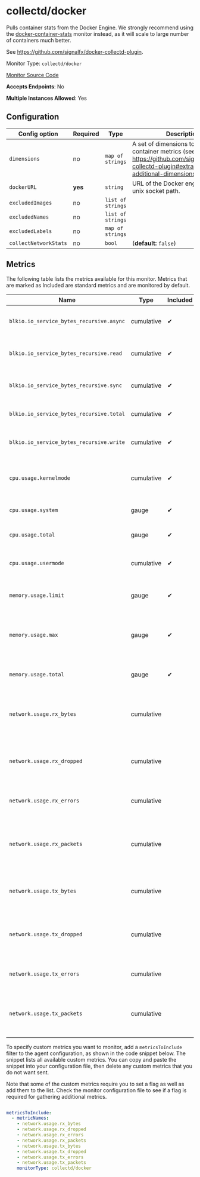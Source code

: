 <!--- GENERATED BY gomplate from scripts/docs/monitor-page.md.tmpl --->

# collectd/docker

Pulls container stats from the Docker Engine.  We
strongly recommend using the
[docker-container-stats](./docker-container-stats.md) monitor instead, as it
will scale to large number of containers much better.

See https://github.com/signalfx/docker-collectd-plugin.


Monitor Type: `collectd/docker`

[Monitor Source Code](https://github.com/signalfx/signalfx-agent/tree/master/internal/monitors/collectd/docker)

**Accepts Endpoints**: No

**Multiple Instances Allowed**: Yes

## Configuration

| Config option | Required | Type | Description |
| --- | --- | --- | --- |
| `dimensions` | no | `map of strings` | A set of dimensions to add to container metrics (see https://github.com/signalfx/docker-collectd-plugin#extracting-additional-dimensions). |
| `dockerURL` | **yes** | `string` | URL of the Docker engine, can be a unix socket path. |
| `excludedImages` | no | `list of strings` |  |
| `excludedNames` | no | `list of strings` |  |
| `excludedLabels` | no | `map of strings` |  |
| `collectNetworkStats` | no | `bool` |  (**default:** `false`) |




## Metrics

The following table lists the metrics available for this monitor. Metrics that are marked as Included are standard metrics and are monitored by default.

| Name | Type | Included | Description |
| ---  | ---  | ---    | ---         |
| `blkio.io_service_bytes_recursive.async` | cumulative | ✔ | Volume, in bytes, of asynchronous block I/O |
| `blkio.io_service_bytes_recursive.read` | cumulative | ✔ | Volume, in bytes, of reads from block devices |
| `blkio.io_service_bytes_recursive.sync` | cumulative | ✔ | Volume, in bytes, of synchronous block I/O |
| `blkio.io_service_bytes_recursive.total` | cumulative | ✔ | Total volume, in bytes, of all block I/O |
| `blkio.io_service_bytes_recursive.write` | cumulative | ✔ | Volume, in bytes, of writes to block devices |
| `cpu.usage.kernelmode` | cumulative | ✔ | Jiffies of CPU time spent in kernel mode by the container |
| `cpu.usage.system` | gauge | ✔ | Jiffies of CPU time used by the system |
| `cpu.usage.total` | gauge | ✔ | Jiffies of CPU time used by the container |
| `cpu.usage.usermode` | cumulative | ✔ | Jiffies of CPU time spent in user mode by the container |
| `memory.usage.limit` | gauge | ✔ | Memory usage limit of the container, in bytes |
| `memory.usage.max` | gauge | ✔ | Maximum measured memory usage of the container, in bytes |
| `memory.usage.total` | gauge | ✔ | Bytes of memory used by the container |
| `network.usage.rx_bytes` | cumulative |  | Bytes received by the container via its network interface |
| `network.usage.rx_dropped` | cumulative |  | Number of inbound network packets dropped by the container |
| `network.usage.rx_errors` | cumulative |  | Errors receiving network packets |
| `network.usage.rx_packets` | cumulative |  | Network packets received by the container via its network interface |
| `network.usage.tx_bytes` | cumulative |  | Bytes sent by the container via its network interface |
| `network.usage.tx_dropped` | cumulative |  | Number of outbound network packets dropped by the container |
| `network.usage.tx_errors` | cumulative |  | Errors sending network packets |
| `network.usage.tx_packets` | cumulative |  | Network packets sent by the container via its network interface |


To specify custom metrics you want to monitor, add a `metricsToInclude` filter
to the agent configuration, as shown in the code snippet below. The snippet
lists all available custom metrics. You can copy and paste the snippet into
your configuration file, then delete any custom metrics that you do not want
sent.

Note that some of the custom metrics require you to set a flag as well as add
them to the list. Check the monitor configuration file to see if a flag is
required for gathering additional metrics.

```yaml

metricsToInclude:
  - metricNames:
    - network.usage.rx_bytes
    - network.usage.rx_dropped
    - network.usage.rx_errors
    - network.usage.rx_packets
    - network.usage.tx_bytes
    - network.usage.tx_dropped
    - network.usage.tx_errors
    - network.usage.tx_packets
    monitorType: collectd/docker
```




